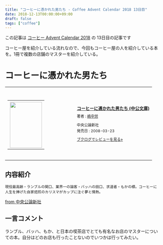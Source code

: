 ```yaml
---
title: "コーヒーに憑かれた男たち - Coffee Advent Calendar 2018 13日目"
date: 2018-12-13T00:00:00+09:00
draft: false
tags: ["coffee"]
---
```


この記事は [コーヒー Advent Calendar 2018](https://adventar.org/calendars/3204) の 13日目の記事です

コーヒー屋を紹介している流れなので、今回もコーヒー屋の人を紹介している本を。1冊で複数の店舗のマスターを紹介している。

# コーヒーに憑かれた男たち
<div class="booklog_html"><table><tr><td class="booklog_html_image"><div style="background:url(https://booklog.jp/common/buildhtml/wood/images/top.gif) no-repeat right;width:200px;height:25px;"></div><table cellpadding="0" cellspacing="0" border="0" width="200"><tr><td background="https://booklog.jp/common/buildhtml/wood/images/main.gif" height="160" style="vertical-align:bottom;text-align:center;line-height:0;"><a href="https://www.amazon.co.jp/%E3%82%B3%E3%83%BC%E3%83%92%E3%83%BC%E3%81%AB%E6%86%91%E3%81%8B%E3%82%8C%E3%81%9F%E7%94%B7%E3%81%9F%E3%81%A1-%E4%B8%AD%E5%85%AC%E6%96%87%E5%BA%AB-%E5%B6%8B%E4%B8%AD-%E5%8A%B4/dp/4122050103?SubscriptionId=0AVSM5SVKRWTFMG7ZR82&tag=gennei-22&linkCode=xm2&camp=2025&creative=165953&creativeASIN=4122050103" target="_blank"><img src="https://images-fe.ssl-images-amazon.com/images/I/41XfKCb-vML._SL160_.jpg" width="105" height="150" style="border:0;border-radius:0;" /></a></td></tr></table><div style="background:url(https://booklog.jp/common/buildhtml/wood/images/bottom.gif) no-repeat;width:200px;height:15px;"></div></td><td class="booklog_html_info" style="padding-left:20px;"><div class="booklog_html_title" style="margin-bottom:10px;font-size:14px;font-weight:bold;"><a href="https://www.amazon.co.jp/%E3%82%B3%E3%83%BC%E3%83%92%E3%83%BC%E3%81%AB%E6%86%91%E3%81%8B%E3%82%8C%E3%81%9F%E7%94%B7%E3%81%9F%E3%81%A1-%E4%B8%AD%E5%85%AC%E6%96%87%E5%BA%AB-%E5%B6%8B%E4%B8%AD-%E5%8A%B4/dp/4122050103?SubscriptionId=0AVSM5SVKRWTFMG7ZR82&tag=gennei-22&linkCode=xm2&camp=2025&creative=165953&creativeASIN=4122050103" target="_blank">コーヒーに憑かれた男たち (中公文庫)</a></div><div style="margin-bottom:10px;"><div class="booklog_html_author" style="margin-bottom:15px;font-size:12px;line-height:1.2em">著者 : <a href="https://booklog.jp/author/%E5%B6%8B%E4%B8%AD%E5%8A%B4" target="_blank">嶋中労</a></div><div class="booklog_html_manufacturer" style="margin-bottom:5px;font-size:12px;line-height:1.2em">中央公論新社</div><div class="booklog_html_release" style="font-size:12px;line-height:1.2em">発売日 : 2008-03-23</div></div><div class="booklog_html_link_amazon"><a href="https://booklog.jp/item/1/4122050103" style="font-size:12px;" target="_blank">ブクログでレビューを見る»</a></div></td></tr></table></div>

## 内容紹介

```
現役最高齢・ランブルの関口、業界一の論客・バッハの田口、求道者・もかの標。コーヒーに人生を捧げた自家焙煎のカリスマがカップに注ぐ夢と情熱。
```

[from 中央公論新社](http://www.chuko.co.jp/bunko/2008/03/205010.html)

## 一言コメント

ランブル、バッハ、もか、と日本の喫茶店でとても有名なお店のマスターについての本。自分はどのお店も行ったことないのでいつかは行ってみたい。